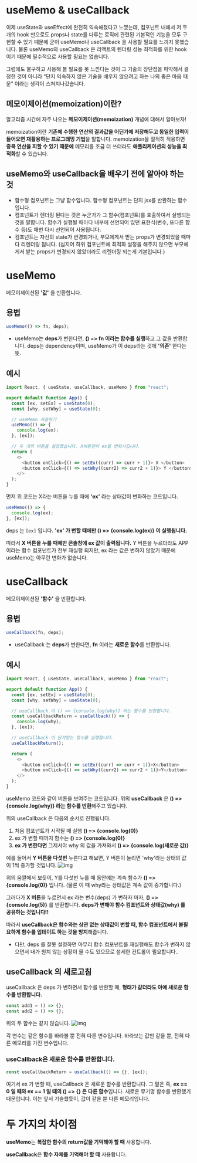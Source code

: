 # useMemo & useCallback

이제 useState와 useEffect에 완전히 익숙해졌다고 느꼈는데, 컴포넌트 내에서 저 두 개의 hook 만으로도 props나 state를 다루는 로직에 관련된 기본적인 기능을 모두 구현할 수 있기 때문에 굳이 useMemo나 useCallback 을 사용할 필요를 느끼지 못했습니다. 물론 useMemo와 useCallback 은 리액트의 렌더링 성능 최적화를 위한 hook 이기 때문에 필수적으로 사용할 필요는 없습니다.

그럼에도 불구하고 사용해 볼 필요를 못 느낀다는 것이 그 기술의 장단점을 파악해서 결정한 것이 아니라 “단지 익숙하지 않은 기술을 배우지 않으려고 하는 나의 좁은 마음 때문” 이라는 생각이 스쳐지나갔습니다.

## 메모이제이션(memoization)이란?

알고리즘 시간에 자주 나오는 **메모이제이션(memoization)** 개념에 대해서 알아보자!

memoization이란 **기존에 수행한 연산의 결과값을 어딘가에 저장해두고 동일한 입력이 들어오면 재활용하는 프로그래밍 기법**을 말합니다. memoization을 절적히 적용하면 **중복 연산을 피할 수 있기 때문에** 메모리를 조금 더 쓰더라도 **애플리케이션의 성능을 최적화**할 수 있습니다.

## useMemo와 useCallback을 배우기 전에 알아야 하는 것

- 함수형 컴포넌트는 그냥 함수입니다. 함수형 컴포넌트는 단지 jsx를 반환하는 함수입니다.
- 컴포넌트가 렌더링 된다는 것은 누군가가 그 함수(컴포넌트)를 호출하여서 실행되는 것을 말합니다. 함수가 실행될 때마다 내부에 선언되어 있던 표현식(변수, 또다른 함수 등)도 매번 다시 선언되어 사용됩니다.
- 컴포넌트는 자신의 state가 변경되거나, 부모에게서 받는 props가 변경되었을 때마다 리렌더링 됩니다. (심지어 하위 컴포넌트에 최적화 설정을 해주지 않으면 부모에게서 받는 props가 변경되지 않았더라도 리렌더링 되는게 기본입니다.)

# useMemo

메모이제이션된 **'값'** 을 반환합니다.

## 용법

```javascript
useMemo(() => fn, deps);
```

- useMemo는 **deps**가 변한다면, **() => fn 이라는 함수를 실행**하고 그 값을 반환합니다. deps는 dependency이며, useMemo가 이 deps라는 것에 **'의존'** 한다는 뜻.

## 예시

```javascript
import React, { useState, useCallback, useMemo } from "react";

export default function App() {
  const [ex, setEx] = useState(0);
  const [why, setWhy] = useState(0);

  // useMemo 사용하기
  useMemo(() => {
    console.log(ex);
  }, [ex]);

  // 두 개의 버튼을 설정했습니다. X버튼만이 ex를 변화시킵니다.
  return (
    <>
      <button onClick={() => setEx((curr) => curr + 1)}> X </button>
      <button onClick={() => setWhy((curr2) => curr2 + 1)}> Y </button>
    </>
  );
}
```

먼저 위 코드는 X라는 버튼을 누를 때에 **'ex'** 라는 상태값이 변화하는 코드입니다.

```javascript
useMemo(() => {
  console.log(ex);
}, [ex]);
```

deps 는 `[ex]` 입니다.
**'ex' 가 변할 때에만 () => {console.log(ex)} 이 실행됩니다.**

따라서 **X 버튼을 누를 때에만 콘솔창에 ex 값이 출력됩니다.**
Y 버튼을 누르더라도 APP 이라는 함수 컴포넌트가 전부 재실행 되지만, ex 라는 값은 변하지 않았기 때문에 useMemo는 아무런 변화가 없습니다.

# useCallback

메모이제이션된 **'함수'** 을 반환합니다.

## 용법

```javascript
useCallback(fn, deps);
```

- useCallback 는 **deps**가 변한다면, **fn** 이라는 **새로운 함수**를 반환합니다.

## 예시

```javascript
import React, { useState, useCallback, useMemo } from "react";

export default function App() {
  const [ex, setEx] = useState(0);
  const [why, setWhy] = useState(0);

  // useCallback 이 () => {console.log(why)} 라는 함수를 반환합니다.
  const useCallbackReturn = useCallback(() => {
    console.log(why);
  }, [ex]);

  // useCallback 이 담겨있는 함수를 실행합니다.
  useCallbackReturn();

  return (
    <>
      <button onClick={() => setEx((curr) => curr + 1)}>X</button>
      <button onClick={() => setWhy((curr2) => curr2 + 1)}>Y</button>
    </>
  );
}
```

useMemo 코드와 같이 버튼을 보여주는 코드입니다.
위의 **useCallback** 은 **() => {console.log(why)} 라는 함수를 반환**해주고 있습니다.

위의 useCallback 은 다음의 순서로 진행됩니다.

1. 처음 컴포넌트가 시작될 때 실행 **() => {console.log(0)}**
2. ex 가 변할 때까지 함수는 **() => {console.log(0)}**
3. **ex 가 변한다면** 그제서야 why 의 값을 가져와서 **() => {console.log(새로운 값)}**

예를 들어서 **Y 버튼을 다섯번** 누른다고 해보면,
Y 버튼이 눌리면 'why'라는 상태의 값이 1씩 증가할 것입니다.
![img](https://user-images.githubusercontent.com/93597794/163574435-a09b35ce-ce09-4469-8f69-bf2b8ac2f5ac.gif)

위의 움짤에서 보듯이, Y를 다섯번 누를 때 동안에는 계속 함수가 **() => {console.log(0)}** 입니다. (물론 이 때 why라는 상태값은 계속 값이 증가합니다.)

그러다가 **X 버튼**을 누르면서 ex 라는 변수(deps) 가 변하자 마자, **() => {console.log(5)}** 를 반환합니다.
**deps가 변해야 함수 컴포넌트와 상태값(why) 를 공유하는 것입니다!!**

따라서 **useCallback은 함수와는 상관 없는 상태값이 변할 때, 함수 컴포넌트에서 불필요하게 함수를 업데이트 하는 것을 방지**해줍니다.

- 다만, deps 를 잘못 설정하면 아무리 함수 컴포넌트를 재실행해도 함수가 변하지 않으면서 내가 원치 않는 상황이 올 수도 있으므로 섬세한 컨트롤이 필요합니다..

## useCallback 의 새로고침

useCallback 은 deps 가 변하면서 함수를 반환할 때, **형태가 같더라도 아예 새로운 함수를 반환합니다.**

```javascript
const add1 = () => {};
const add2 = () => {};
```

위의 두 함수는 같지 않습니다.
![img](https://user-images.githubusercontent.com/93597794/163575029-e2dda4c1-e363-4f27-ac21-9c02720587c6.png)

각 변수는 같은 함수를 바라볼 뿐 전혀 다른 변수입니다. 바라보는 값만 같을 뿐, 전혀 다른 메모리를 가진 변수입니다.

### useCallback은 새로운 함수를 반환합니다.

```javascript
const useCallbackReturn = useCallback(() => {}, [ex]);
```

여기서 ex 가 변할 때, useCallback 은 새로운 함수를 반환합니다.
그 말은 즉, **ex == 0 일 때와 ex == 1 일 떄의 () => {} 은 다른 함수**입니다.
새로운 무기명 함수를 반환했기 때문입니다. 이는 앞서 기술했듯이, 값이 같을 뿐 다른 메모리입니다.

# 두 가지의 차이점

**useMemo**는 **복잡한 함수의 return값을 기억해야 할 때** 사용합니다.

**useCallback**은 **함수 자체를 기억해야 할 때** 사용합니다.
